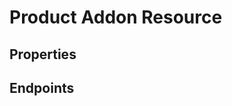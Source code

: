 # Product Addon Resource

## Properties

<ResourceProperties :resource="'product_addon'" :lang="'en'"/>

<ResourceScopes :resource="'product_addon'"/>

## Endpoints

[//]: <> (GET ENDPOINT)
<ResourceEndpoint :resource="'product_addon'" :endpoint="'get'" :lang="'en'">

<template v-slot:responseJSON>

<<< @/docs/fixtures/api/product_addon/response/json/get_id.json

</template>

<template v-slot:responseXML>

<<< @/docs/fixtures/api/product_addon/response/xml/get_id.xml

</template>

</ResourceEndpoint>

[//]: <> (GETCOLLECTION ENDPOINT)
<ResourceEndpoint :resource="'product_addon'" :endpoint="'getCollection'" :lang="'en'">

<template v-slot:responseJSON>

<<< @/docs/fixtures/api/product_addon/response/json/get_page.json

</template>

<template v-slot:responseXML>

<<< @/docs/fixtures/api/product_addon/response/xml/get_page.xml

</template>

</ResourceEndpoint>

[//]: <> (POST ENDPOINT)
<ResourceEndpoint :resource="'product_addon'" :endpoint="'post'" :lang="'en'">

<template v-slot:request>

<<< @/docs/fixtures/api/product_addon/request/post.json

</template>

<template v-slot:responseJSON>

<<< @/docs/fixtures/api/product_addon/response/json/get_id.json

</template>

<template v-slot:responseXML>

<<< @/docs/fixtures/api/product_addon/response/xml/get_id.xml

</template>

</ResourceEndpoint>

[//]: <> (PUT ENDPOINT)
<ResourceEndpoint :resource="'product_addon'" :endpoint="'put'" :lang="'en'">

<template v-slot:request>

<<< @/docs/fixtures/api/product_addon/request/put.json

</template>

<template v-slot:responseJSON>

<<< @/docs/fixtures/api/product_addon/response/json/get_id.json

</template>

<template v-slot:responseXML>

<<< @/docs/fixtures/api/product_addon/response/xml/get_id.xml

</template>

</ResourceEndpoint>

[//]: <> (DELETE ENDPOINT)
<ResourceEndpoint :resource="'product_addon'" :endpoint="'delete'" :lang="'en'"/>
